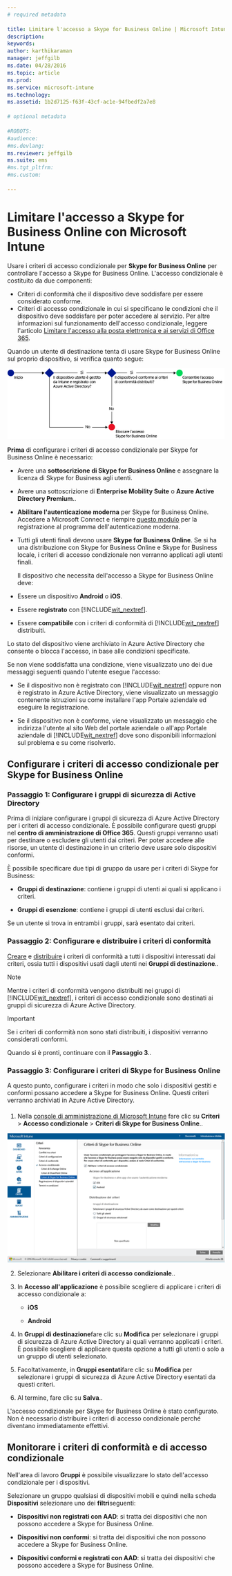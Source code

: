 ```yaml
---
# required metadata

title: Limitare l'accesso a Skype for Business Online | Microsoft Intune
description:
keywords:
author: karthikaraman
manager: jeffgilb
ms.date: 04/28/2016
ms.topic: article
ms.prod:
ms.service: microsoft-intune
ms.technology:
ms.assetid: 1b2d7125-f63f-43cf-ac1e-94fbedf2a7e8

# optional metadata

#ROBOTS:
#audience:
#ms.devlang:
ms.reviewer: jeffgilb
ms.suite: ems
#ms.tgt_pltfrm:
#ms.custom:

---
```


# Limitare l'accesso a Skype for Business Online con Microsoft Intune
Usare i criteri di accesso condizionale per **Skype for Business Online** per controllare l'accesso a Skype for Business Online.
L'accesso condizionale è costituito da due componenti:
- Criteri di conformità che il dispositivo deve soddisfare per essere considerato conforme.
- Criteri di accesso condizionale in cui si specificano le condizioni che il dispositivo deve soddisfare per poter accedere al servizio.
Per altre informazioni sul funzionamento dell'accesso condizionale, leggere l'articolo [Limitare l'accesso alla posta elettronica e ai servizi di Office 365](restrict-access-to-email-and-o365-services-with-microsoft-intune.md).

Quando un utente di destinazione tenta di usare Skype for Business Online sul proprio dispositivo, si verifica quanto segue:

![Immagine che illustra gli aspetti considerati per determinare se a un dispositivo è consentito o meno l'accesso a Skype for Business Online](../media/ConditionalAccess_SkypeforBusiness.png)

**Prima** di configurare i criteri di accesso condizionale per Skype for Business Online è necessario:
- Avere una **sottoscrizione di Skype for Business Online** e assegnare la licenza di Skype for Business agli utenti.
- Avere una sottoscrizione di **Enterprise Mobility Suite** o **Azure Active Directory Premium**..
-   **Abilitare l'autenticazione moderna** per Skype for Business Online. Accedere a Microsoft Connect e riempire [questo modulo](https://connect.microsoft.com/office/Survey/NominationSurvey.aspx?SurveyID=17299&ProgramID=8715) per la registrazione al programma dell'autenticazione moderna.
-  Tutti gli utenti finali devono usare **Skype for Business Online**. Se si ha una distribuzione con Skype for Business Online e Skype for Business locale, i criteri di accesso condizionale non verranno applicati agli utenti finali.

    Il dispositivo che necessita dell'accesso a Skype for Business Online deve:

-   Essere un dispositivo **Android** o **iOS**.

-   Essere **registrato** con [!INCLUDE[wit_nextref](../includes/wit_nextref_md.md)].

-   Essere **compatibile** con i criteri di conformità di [!INCLUDE[wit_nextref](../includes/wit_nextref_md.md)] distribuiti.


Lo stato del dispositivo viene archiviato in Azure Active Directory che consente o blocca l'accesso, in base alle condizioni specificate.

Se non viene soddisfatta una condizione, viene visualizzato uno dei due messaggi seguenti quando l'utente esegue l'accesso:

-   Se il dispositivo non è registrato con [!INCLUDE[wit_nextref](../includes/wit_nextref_md.md)] oppure non è registrato in Azure Active Directory, viene visualizzato un messaggio contenente istruzioni su come installare l'app Portale aziendale ed eseguire la registrazione.

-   Se il dispositivo non è conforme, viene visualizzato un messaggio che indirizza l'utente al sito Web del portale aziendale o all'app Portale aziendale di [!INCLUDE[wit_nextref](../includes/wit_nextref_md.md)] dove sono disponibili informazioni sul problema e su come risolverlo.

## Configurare i criteri di accesso condizionale per Skype for Business Online

### Passaggio 1: Configurare i gruppi di sicurezza di Active Directory
Prima di iniziare configurare i gruppi di sicurezza di Azure Active Directory per i criteri di accesso condizionale. È possibile configurare questi gruppi nel **centro di amministrazione di Office 365**. Questi gruppi verranno usati per destinare o escludere gli utenti dai criteri. Per poter accedere alle risorse, un utente di destinazione in un criterio deve usare solo dispositivi conformi.

È possibile specificare due tipi di gruppo da usare per i criteri di Skype for Business:

-   **Gruppi di destinazione**: contiene i gruppi di utenti ai quali si applicano i criteri.

-   **Gruppi di esenzione**: contiene i gruppi di utenti esclusi dai criteri.

Se un utente si trova in entrambi i gruppi, sarà esentato dai criteri.

### Passaggio 2: Configurare e distribuire i criteri di conformità
[Creare](create-a-device-compliance-policy-in-microsoft-intune.md) e [distribuire](deploy-and-monitor-a-device-compliance-policy-in-microsoft-intune.md) i criteri di conformità a tutti i dispositivi interessati dai criteri, ossia tutti i dispositivi usati dagli utenti nei **Gruppi di destinazione**..

> [!NOTE]
> Mentre i criteri di conformità vengono distribuiti nei gruppi di [!INCLUDE[wit_nextref](../includes/wit_nextref_md.md)], i criteri di accesso condizionale sono destinati ai gruppi di sicurezza di Azure Active Directory.


> [!IMPORTANT]
> Se i criteri di conformità non sono stati distribuiti, i dispositivi verranno considerati conformi.

Quando si è pronti, continuare con il **Passaggio 3**..

### Passaggio 3: Configurare i criteri di Skype for Business Online
A questo punto, configurare i criteri in modo che solo i dispositivi gestiti e conformi possano accedere a Skype for Business Online. Questi criteri verranno archiviati in Azure Active Directory.

####
1.  Nella [console di amministrazione di Microsoft Intune](https://manage.microsoft.com) fare clic su **Criteri** > **Accesso condizionale** > **Criteri di Skype for Business Online**..

![Schermata della pagine dei criteri di accesso condizionale per Skype for Business Online](./media/conditional_access_SFBPolicy.png)

2.  Selezionare **Abilitare i criteri di accesso condizionale**..

3.  In **Accesso all'applicazione** è possibile scegliere di applicare i criteri di accesso condizionale a:

    -   **iOS**

    -   **Android**

4.  In **Gruppi di destinazione**fare clic su **Modifica** per selezionare i gruppi di sicurezza di Azure Active Directory ai quali verranno applicati i criteri. È possibile scegliere di applicare questa opzione a tutti gli utenti o solo a un gruppo di utenti selezionato.

5.  Facoltativamente, in **Gruppi esentati**fare clic su **Modifica** per selezionare i gruppi di sicurezza di Azure Active Directory esentati da questi criteri.

6.  Al termine, fare clic su **Salva**..

L'accesso condizionale per Skype for Business Online è stato configurato. Non è necessario distribuire i criteri di accesso condizionale perché diventano immediatamente effettivi.


## Monitorare i criteri di conformità e di accesso condizionale
Nell'area di lavoro **Gruppi** è possibile visualizzare lo stato dell'accesso condizionale per i dispositivi.

Selezionare un gruppo qualsiasi di dispositivi mobili e quindi nella scheda **Dispositivi** selezionare uno dei **filtri**seguenti:

* **Dispositivi non registrati con AAD**: si tratta dei dispositivi che non possono accedere a Skype for Business Online.

* **Dispositivi non conformi**: si tratta dei dispositivi che non possono accedere a Skype for Business Online.

* **Dispositivi conformi e registrati con AAD**: si tratta dei dispositivi che possono accedere a Skype for Business Online.


<!--HONumber=May16_HO1-->


